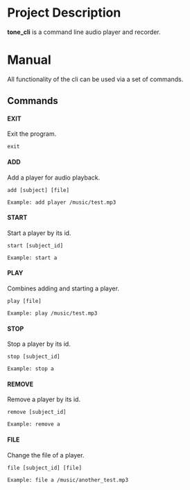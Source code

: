 # Project Description

**tone_cli** is a command line audio player and recorder.

# Manual

All functionality of the cli can be used via a set of commands.

## Commands

#### EXIT

Exit the program.

```
exit
```

#### ADD

Add a player for audio playback.

```
add [subject] [file]

Example: add player /music/test.mp3
```

#### START

Start a player by its id.

```
start [subject_id]

Example: start a
```

#### PLAY

Combines adding and starting a player.

```
play [file]

Example: play /music/test.mp3
```

#### STOP

Stop a player by its id.

```
stop [subject_id]

Example: stop a
```

#### REMOVE

Remove a player by its id.

```
remove [subject_id]

Example: remove a
```

#### FILE

Change the file of a player.

```
file [subject_id] [file]

Example: file a /music/another_test.mp3
```

